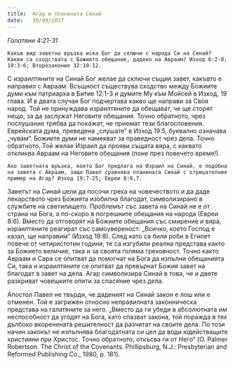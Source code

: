 ```yaml
---
title:  Агар и планината Синай
date:   30/08/2017
---
```


_Галатяни 4:21-31_

`Какъв вид заветна връзка иска Бог да сключи с народа Си на Синай? Какви са сходствата с Божието обещание, дадено на Авраам? Изход 6:2-8; 19:3-6; Второзаконие 32:10-12.`

С израилтяните на Синай Бог желае да сключи същия завет, какъвто е направил с Авраам. Всъщност съществува сходство между Божиите думи към патриарха в Битие 12:1-3 и думите Му към Мойсей в Изход, 19 глава. И в двата случая Бог подчертава какво ще направи за Своя народ. Той не принуждава израилтяните да обещават, че ще сторят нещо, за да заслужат Неговите обещания. Точно обратното, чрез послушание трябва да покажат, че приемат тези благословения. Еврейската дума, преведена „слушате“ в Изход 19:5, буквално означава „чувам“. Божиите думи не намекват за праведност чрез дела. Точно обратното, Той желае Израил да прояви същата вяра, с каквато откликва Авраам на Неговите обещания (поне през повечето време!).

`Ако заветната връзка, която Бог предлага на Израил на Синай, е подобна на завета с Авраам, защо Павел сравнява планината Синай с отрицателния пример на Агар? Изход 19:7-25; Евреи 8:6,7.`

Заветът на Синай цели да посочи греха на човечеството и да даде лекарството чрез Божията изобилна благодат, символизирано в службите на светилището. Проблемът със завета на Синай не е от страна на Бога, а по-скоро в погрешните обещания на народа (Евреи 8:6). Вместо да отговорят на Божиите обещания със смирение и вяра, израилтяните реагират със самоувереност: „Всичко, което Господ е казал, ще направим“ (Изход 19:8). След като са били роби в Египет повече от четиристотин години, те са изгубили реална представа както за Божието величие, така и за своята голяма греховност. Точно както Авраам и Сара се опитват да помогнат на Бога да изпълни обещанията Си, така и израилтяните се опитват да превърнат Божия завет на благодат в завет на дела. Агар символизира Синай в това, че и двете разкриват човешките опити за спасение чрез дела.

Апостол Павел не твърди, че даденият на Синай закон е лош или е отменен. Той е загрижен относно неправилната законническа представа на галатяните за него. „Вместо да ги убеди в абсолютната им неспособност да угодят на Бога, като спазват закона, той поражда в тях дълбоко вкоренената решителност да разчитат на своите дела. По този начин законът не изпълнява благодатната си цел да води юдействащите християни при Христос. Точно обратното, откъсва ги от Него“ (O. Palmer Robertson. The Christ of the Covenants. Phillipsburg, N.J.: Presbyterian and Reformed Publishing Co., 1980, p. 181).
